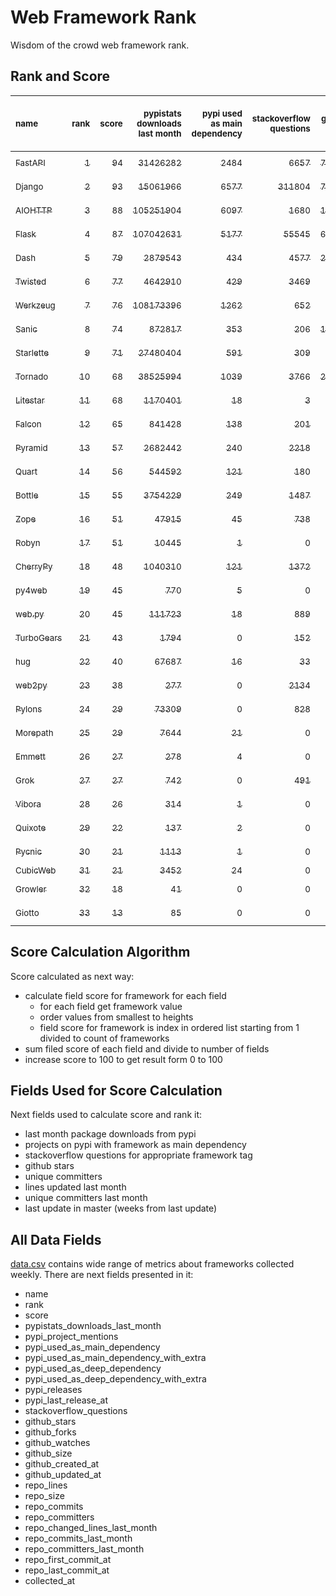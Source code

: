 # Web Framework Rank
Wisdom of the crowd web framework rank.

## Rank and Score
<sub>name</sub> | <sub>rank</sub> | <sub>score</sub> | <sub>pypistats downloads last month</sub> | <sub>pypi used as main dependency</sub> | <sub>stackoverflow questions</sub> | <sub>github stars</sub> | <sub>repo unique committers</sub> | <sub>repo changed lines last month</sub> | <sub>repo unique committers last month</sub> | <sub>repo last commit</sub>
:--- | ---: | ---: | ---: | ---: | ---: | ---: | ---: | ---: | ---: | ---:
[<sub>FastAPI</sub>](https://github.com/tiangolo/fastapi "first commit: 2018-12-05; uses: Starlette") | [<sub>1</sub>](# "▲ +1 last week") | [<sub>94</sub>](# "▲ +0 last week") | [<sub>31426282</sub>](# "  #5 in pypistats downloads last month -3.12% last week") | [<sub>2484</sub>](# "  #4 in pypi used as main dependency +0.65% last week") | [<sub>6657</sub>](# "  #3 in stackoverflow questions +0.23% last week") | [<sub>70226</sub>](# "  #2 in github stars +0.41% last week") | [<sub>631</sub>](# "  #4 in repo unique committers +1.77% last week") | [<sub>28251</sub>](# "  #1 in repo changed lines last month +21.81% last week") | [<sub>39</sub>](# "▲ #1 in repo unique committers last month +77.27% last week") | [<sub>2024-04-06</sub>](# "  #1 in repo last commit 1 week ago")
[<sub>Django</sub>](https://github.com/django/django "first commit: 2005-07-13") | [<sub>2</sub>](# "▼ -1 last week") | [<sub>93</sub>](# "▼ -3 last week") | [<sub>15061966</sub>](# "  #7 in pypistats downloads last month -1.72% last week") | [<sub>6577</sub>](# "  #1 in pypi used as main dependency +0.26% last week") | [<sub>311804</sub>](# "  #1 in stackoverflow questions +0.02% last week") | [<sub>76491</sub>](# "  #1 in github stars +0.15% last week") | [<sub>3061</sub>](# "  #1 in repo unique committers +0.1% last week") | [<sub>2806</sub>](# "▲ #4 in repo changed lines last month -32.98% last week") | [<sub>26</sub>](# "▼ #2 in repo unique committers last month -16.13% last week") | [<sub>2024-04-05</sub>](# "▼ #6 in repo last commit 1 week ago")
[<sub>AIOHTTP</sub>](https://github.com/aio-libs/aiohttp "first commit: 2013-10-01") | [<sub>3</sub>](# "  +0 last week") | [<sub>88</sub>](# "  +0 last week") | [<sub>105251904</sub>](# "▼ #3 in pypistats downloads last month -1.16% last week") | [<sub>6097</sub>](# "  #2 in pypi used as main dependency +0.63% last week") | [<sub>1680</sub>](# "  #9 in stackoverflow questions -0.12% last week") | [<sub>14510</sub>](# "  #7 in github stars +0.19% last week") | [<sub>745</sub>](# "  #3 in repo unique committers +0.13% last week") | [<sub>1853</sub>](# "▲ #5 in repo changed lines last month +187.29% last week") | [<sub>6</sub>](# "  #6 in repo unique committers last month +0.0% last week") | [<sub>2024-04-06</sub>](# "  #1 in repo last commit 1 week ago")
[<sub>Flask</sub>](https://github.com/pallets/flask "first commit: 2010-04-06; uses: Werkzeug") | [<sub>4</sub>](# "▲ +5 last week") | [<sub>87</sub>](# "▲ +17 last week") | [<sub>107042631</sub>](# "▲ #2 in pypistats downloads last month +3.33% last week") | [<sub>5177</sub>](# "  #3 in pypi used as main dependency +0.21% last week") | [<sub>55545</sub>](# "  #2 in stackoverflow questions +0.0% last week") | [<sub>66199</sub>](# "  #3 in github stars +0.1% last week") | [<sub>847</sub>](# "  #2 in repo unique committers +0.12% last week") | [<sub>8</sub>](# "▲ #15 in repo changed lines last month +100% last week") | [<sub>1</sub>](# "▲ #10 in repo unique committers last month +100% last week") | [<sub>2024-04-06</sub>](# "▲ #1 in repo last commit 1 week ago")
[<sub>Dash</sub>](https://github.com/plotly/dash "first commit: 2015-04-10") | [<sub>5</sub>](# "▼ -1 last week") | [<sub>79</sub>](# "▼ -3 last week") | [<sub>2879543</sub>](# "  #10 in pypistats downloads last month -0.5% last week") | [<sub>434</sub>](# "  #8 in pypi used as main dependency +0.93% last week") | [<sub>4577</sub>](# "  #4 in stackoverflow questions +0.09% last week") | [<sub>20399</sub>](# "  #5 in github stars +0.18% last week") | [<sub>181</sub>](# "  #15 in repo unique committers +0.0% last week") | [<sub>1150</sub>](# "▼ #7 in repo changed lines last month -88.45% last week") | [<sub>6</sub>](# "▼ #6 in repo unique committers last month -14.29% last week") | [<sub>2024-04-03</sub>](# "▼ #6 in repo last commit 1 week ago")
[<sub>Twisted</sub>](https://github.com/twisted/twisted "first commit: 2001-07-09") | [<sub>6</sub>](# "▼ -1 last week") | [<sub>77</sub>](# "▼ -2 last week") | [<sub>4642910</sub>](# "  #8 in pypistats downloads last month +0.11% last week") | [<sub>429</sub>](# "  #9 in pypi used as main dependency +0.0% last week") | [<sub>3469</sub>](# "  #6 in stackoverflow questions +0.03% last week") | [<sub>5405</sub>](# "  #15 in github stars +0.11% last week") | [<sub>318</sub>](# "  #9 in repo unique committers +0.0% last week") | [<sub>3892</sub>](# "▲ #3 in repo changed lines last month -8.66% last week") | [<sub>7</sub>](# "  #4 in repo unique committers last month +0.0% last week") | [<sub>2024-03-28</sub>](# "▼ #13 in repo last commit 2 weeks ago")
[<sub>Werkzeug</sub>](https://github.com/pallets/werkzeug "first commit: 2007-05-04; used by: Flask and Quart") | [<sub>7</sub>](# "  +0 last week") | [<sub>76</sub>](# "  +0 last week") | [<sub>108173396</sub>](# "  #1 in pypistats downloads last month -1.78% last week") | [<sub>1262</sub>](# "  #5 in pypi used as main dependency +0.08% last week") | [<sub>652</sub>](# "  #15 in stackoverflow questions +0.46% last week") | [<sub>6528</sub>](# "  #12 in github stars +0.03% last week") | [<sub>501</sub>](# "  #5 in repo unique committers +0.6% last week") | [<sub>112</sub>](# "  #12 in repo changed lines last month +124.0% last week") | [<sub>1</sub>](# "▼ #10 in repo unique committers last month -75.0% last week") | [<sub>2024-04-01</sub>](# "▲ #6 in repo last commit 1 week ago")
[<sub>Sanic</sub>](https://github.com/sanic-org/sanic "first commit: 2016-05-26") | [<sub>8</sub>](# "▲ +2 last week") | [<sub>74</sub>](# "▲ +6 last week") | [<sub>872817</sub>](# "▲ #14 in pypistats downloads last month -3.23% last week") | [<sub>353</sub>](# "  #10 in pypi used as main dependency +0.0% last week") | [<sub>206</sub>](# "  #18 in stackoverflow questions +0.0% last week") | [<sub>17692</sub>](# "  #6 in github stars +0.09% last week") | [<sub>378</sub>](# "  #7 in repo unique committers +1.07% last week") | [<sub>367</sub>](# "▲ #8 in repo changed lines last month +4487.5% last week") | [<sub>7</sub>](# "▲ #4 in repo unique committers last month +600.0% last week") | [<sub>2024-04-05</sub>](# "▼ #6 in repo last commit 1 week ago")
[<sub>Starlette</sub>](https://github.com/encode/starlette "first commit: 2018-06-25; used by: FastAPI") | [<sub>9</sub>](# "▼ -1 last week") | [<sub>71</sub>](# "▼ -3 last week") | [<sub>27480404</sub>](# "  #6 in pypistats downloads last month -1.57% last week") | [<sub>591</sub>](# "  #7 in pypi used as main dependency +0.68% last week") | [<sub>309</sub>](# "  #17 in stackoverflow questions +0.32% last week") | [<sub>9401</sub>](# "▲ #8 in github stars +0.61% last week") | [<sub>276</sub>](# "  #10 in repo unique committers +0.0% last week") | [<sub>27</sub>](# "▼ #14 in repo changed lines last month -50.0% last week") | [<sub>3</sub>](# "▼ #9 in repo unique committers last month -25.0% last week") | [<sub>2024-03-29</sub>](# "▼ #13 in repo last commit 2 weeks ago")
[<sub>Tornado</sub>](https://github.com/tornadoweb/tornado "first commit: 2009-09-09") | [<sub>10</sub>](# "▼ -4 last week") | [<sub>68</sub>](# "▼ -8 last week") | [<sub>38525994</sub>](# "  #4 in pypistats downloads last month -1.48% last week") | [<sub>1039</sub>](# "  #6 in pypi used as main dependency +0.1% last week") | [<sub>3766</sub>](# "  #5 in stackoverflow questions -0.03% last week") | [<sub>21487</sub>](# "  #4 in github stars +0.03% last week") | [<sub>452</sub>](# "  #6 in repo unique committers +0.0% last week") | [<sub>0</sub>](# "▼ #17 in repo changed lines last month -100.0% last week") | [<sub>0</sub>](# "▼ #17 in repo unique committers last month -100.0% last week") | [<sub>2024-03-03</sub>](# "▼ #17 in repo last commit 5 weeks ago")
[<sub>Litestar</sub>](https://github.com/litestar-org/litestar "first commit: 2021-12-06") | [<sub>11</sub>](# "  +0 last week") | [<sub>68</sub>](# "  +0 last week") | [<sub>1170401</sub>](# "  #12 in pypistats downloads last month +7.24% last week") | [<sub>18</sub>](# "  #19 in pypi used as main dependency +0.0% last week") | [<sub>3</sub>](# "  #23 in stackoverflow questions +0.0% last week") | [<sub>4345</sub>](# "  #16 in github stars +0.7% last week") | [<sub>198</sub>](# "  #14 in repo unique committers +1.02% last week") | [<sub>19500</sub>](# "▲ #2 in repo changed lines last month +147.02% last week") | [<sub>24</sub>](# "▼ #3 in repo unique committers last month +4.35% last week") | [<sub>2024-04-06</sub>](# "  #1 in repo last commit 1 week ago")
[<sub>Falcon</sub>](https://github.com/falconry/falcon "first commit: 2012-12-06; used by: hug") | [<sub>12</sub>](# "▲ +1 last week") | [<sub>65</sub>](# "▲ -1 last week") | [<sub>841428</sub>](# "▼ #15 in pypistats downloads last month -10.58% last week") | [<sub>138</sub>](# "  #13 in pypi used as main dependency +1.47% last week") | [<sub>201</sub>](# "  #19 in stackoverflow questions +0.0% last week") | [<sub>9373</sub>](# "▼ #9 in github stars +0.03% last week") | [<sub>209</sub>](# "  #13 in repo unique committers +0.0% last week") | [<sub>263</sub>](# "▼ #10 in repo changed lines last month +152.88% last week") | [<sub>1</sub>](# "  #10 in repo unique committers last month -50.0% last week") | [<sub>2024-04-05</sub>](# "▲ #6 in repo last commit 1 week ago")
[<sub>Pyramid</sub>](https://github.com/Pylons/pyramid "first commit: 2008-07-04; used by: CubicWeb") | [<sub>13</sub>](# "▼ -1 last week") | [<sub>57</sub>](# "▼ -11 last week") | [<sub>2682442</sub>](# "  #11 in pypistats downloads last month -0.56% last week") | [<sub>240</sub>](# "  #12 in pypi used as main dependency +0.0% last week") | [<sub>2218</sub>](# "  #7 in stackoverflow questions +0.0% last week") | [<sub>3897</sub>](# "  #17 in github stars -0.03% last week") | [<sub>367</sub>](# "  #8 in repo unique committers +0.0% last week") | [<sub>0</sub>](# "▼ #17 in repo changed lines last month -100.0% last week") | [<sub>0</sub>](# "▼ #17 in repo unique committers last month -100.0% last week") | [<sub>2024-03-03</sub>](# "▼ #17 in repo last commit 5 weeks ago")
[<sub>Quart</sub>](https://github.com/pallets/quart "first commit: 2017-05-14; uses: Werkzeug") | [<sub>14</sub>](# "▲ +2 last week") | [<sub>56</sub>](# "▲ +4 last week") | [<sub>544592</sub>](# "  #16 in pypistats downloads last month +3.42% last week") | [<sub>121</sub>](# "  #14 in pypi used as main dependency +0.0% last week") | [<sub>180</sub>](# "  #20 in stackoverflow questions -0.55% last week") | [<sub>2590</sub>](# "  #19 in github stars +0.58% last week") | [<sub>104</sub>](# "  #19 in repo unique committers +0.0% last week") | [<sub>84</sub>](# "▲ #13 in repo changed lines last month +4100.0% last week") | [<sub>1</sub>](# "▲ #10 in repo unique committers last month +0.0% last week") | [<sub>2024-04-01</sub>](# "▲ #6 in repo last commit 1 week ago")
[<sub>Bottle</sub>](https://github.com/bottlepy/bottle "first commit: 2009-06-30") | [<sub>15</sub>](# "▼ -1 last week") | [<sub>55</sub>](# "▼ +0 last week") | [<sub>3754229</sub>](# "  #9 in pypistats downloads last month -3.32% last week") | [<sub>249</sub>](# "  #11 in pypi used as main dependency +0.0% last week") | [<sub>1487</sub>](# "  #10 in stackoverflow questions +0.0% last week") | [<sub>8275</sub>](# "  #10 in github stars +0.08% last week") | [<sub>232</sub>](# "  #12 in repo unique committers +0.0% last week") | [<sub>0</sub>](# "▲ #17 in repo changed lines last month +100% last week") | [<sub>0</sub>](# "▲ #17 in repo unique committers last month +100% last week") | [<sub>2024-01-03</sub>](# "  #25 in repo last commit 14 weeks ago")
[<sub>Zope</sub>](https://github.com/zopefoundation/Zope "first commit: 1996-06-17") | [<sub>16</sub>](# "▼ -1 last week") | [<sub>51</sub>](# "▼ -1 last week") | [<sub>47915</sub>](# "  #20 in pypistats downloads last month +3.37% last week") | [<sub>45</sub>](# "  #16 in pypi used as main dependency +0.0% last week") | [<sub>738</sub>](# "  #14 in stackoverflow questions +0.0% last week") | [<sub>344</sub>](# "  #26 in github stars +0.58% last week") | [<sub>177</sub>](# "  #16 in repo unique committers +0.0% last week") | [<sub>6</sub>](# "▼ #16 in repo changed lines last month +0.0% last week") | [<sub>1</sub>](# "▲ #10 in repo unique committers last month +0.0% last week") | [<sub>2024-03-14</sub>](# "▼ #16 in repo last commit 4 weeks ago")
[<sub>Robyn</sub>](https://github.com/sansyrox/robyn "first commit: 2021-05-22") | [<sub>17</sub>](# "  +0 last week") | [<sub>51</sub>](# "  +0 last week") | [<sub>10445</sub>](# "  #21 in pypistats downloads last month +12.54% last week") | [<sub>1</sub>](# "  #25 in pypi used as main dependency +0.0% last week") | [<sub>0</sub>](# "  #24 in stackoverflow questions +100% last week") | [<sub>3491</sub>](# "  #18 in github stars +5.12% last week") | [<sub>62</sub>](# "  #22 in repo unique committers +0.0% last week") | [<sub>1575</sub>](# "▲ #6 in repo changed lines last month +86.17% last week") | [<sub>4</sub>](# "▼ #8 in repo unique committers last month +0.0% last week") | [<sub>2024-04-04</sub>](# "▼ #6 in repo last commit 1 week ago")
[<sub>CherryPy</sub>](https://github.com/cherrypy/cherrypy "first commit: 2004-11-20") | [<sub>18</sub>](# "  +0 last week") | [<sub>48</sub>](# "  +0 last week") | [<sub>1040310</sub>](# "  #13 in pypistats downloads last month -2.02% last week") | [<sub>121</sub>](# "  #14 in pypi used as main dependency +0.0% last week") | [<sub>1372</sub>](# "  #11 in stackoverflow questions +0.0% last week") | [<sub>1780</sub>](# "  #21 in github stars +0.11% last week") | [<sub>151</sub>](# "  #17 in repo unique committers +0.0% last week") | [<sub>0</sub>](# "▲ #17 in repo changed lines last month +100% last week") | [<sub>0</sub>](# "▲ #17 in repo unique committers last month +100% last week") | [<sub>2024-02-25</sub>](# "▼ #19 in repo last commit 6 weeks ago")
[<sub>py4web</sub>](https://github.com/web2py/py4web "first commit: 2019-03-25") | [<sub>19</sub>](# "▲ +8 last week") | [<sub>45</sub>](# "▲ +18 last week") | [<sub>770</sub>](# "  #26 in pypistats downloads last month +3.49% last week") | [<sub>5</sub>](# "  #22 in pypi used as main dependency +0.0% last week") | [<sub>0</sub>](# "  #24 in stackoverflow questions +100% last week") | [<sub>219</sub>](# "  #28 in github stars +0.0% last week") | [<sub>72</sub>](# "  #21 in repo unique committers +0.0% last week") | [<sub>134</sub>](# "▲ #11 in repo changed lines last month +100% last week") | [<sub>1</sub>](# "▲ #10 in repo unique committers last month +100% last week") | [<sub>2024-04-06</sub>](# "▲ #1 in repo last commit 1 week ago")
[<sub>web.py</sub>](https://github.com/webpy/webpy "first commit: 1970-01-01") | [<sub>20</sub>](# "  +0 last week") | [<sub>45</sub>](# "  +0 last week") | [<sub>111723</sub>](# "  #17 in pypistats downloads last month -9.96% last week") | [<sub>18</sub>](# "  #19 in pypi used as main dependency +0.0% last week") | [<sub>889</sub>](# "  #12 in stackoverflow questions +0.0% last week") | [<sub>5868</sub>](# "  #13 in github stars +0.03% last week") | [<sub>96</sub>](# "  #20 in repo unique committers +0.0% last week") | [<sub>0</sub>](# "▲ #17 in repo changed lines last month +100% last week") | [<sub>0</sub>](# "▲ #17 in repo unique committers last month +100% last week") | [<sub>2024-02-21</sub>](# "▼ #22 in repo last commit 7 weeks ago")
[<sub>TurboGears</sub>](https://github.com/TurboGears/tg2 "first commit: 2007-06-27") | [<sub>21</sub>](# "▼ -2 last week") | [<sub>43</sub>](# "▼ -3 last week") | [<sub>1794</sub>](# "  #24 in pypistats downloads last month +2.81% last week") | [<sub>0</sub>](# "  #28 in pypi used as main dependency +100% last week") | [<sub>152</sub>](# "  #21 in stackoverflow questions +0.0% last week") | [<sub>797</sub>](# "  #23 in github stars +0.0% last week") | [<sub>38</sub>](# "  #24 in repo unique committers +0.0% last week") | [<sub>295</sub>](# "▼ #9 in repo changed lines last month -76.07% last week") | [<sub>1</sub>](# "▲ #10 in repo unique committers last month +0.0% last week") | [<sub>2024-03-25</sub>](# "▼ #13 in repo last commit 2 weeks ago")
[<sub>hug</sub>](https://github.com/hugapi/hug "first commit: 2015-07-17; uses: Falcon") | [<sub>22</sub>](# "▼ -1 last week") | [<sub>40</sub>](# "▼ +1 last week") | [<sub>67687</sub>](# "  #19 in pypistats downloads last month -2.23% last week") | [<sub>16</sub>](# "  #21 in pypi used as main dependency +0.0% last week") | [<sub>33</sub>](# "  #22 in stackoverflow questions +0.0% last week") | [<sub>6817</sub>](# "  #11 in github stars +0.03% last week") | [<sub>125</sub>](# "  #18 in repo unique committers +0.0% last week") | [<sub>0</sub>](# "▲ #17 in repo changed lines last month +100% last week") | [<sub>0</sub>](# "▲ #17 in repo unique committers last month +100% last week") | [<sub>2023-06-30</sub>](# "  #26 in repo last commit 41 weeks ago")
[<sub>web2py</sub>](https://github.com/web2py/web2py "first commit: 2011-11-23") | [<sub>23</sub>](# "▼ -1 last week") | [<sub>38</sub>](# "▼ +1 last week") | [<sub>277</sub>](# "  #30 in pypistats downloads last month -10.93% last week") | [<sub>0</sub>](# "  #28 in pypi used as main dependency +100% last week") | [<sub>2134</sub>](# "  #8 in stackoverflow questions +0.0% last week") | [<sub>2075</sub>](# "  #20 in github stars +0.05% last week") | [<sub>276</sub>](# "  #10 in repo unique committers +0.0% last week") | [<sub>0</sub>](# "▲ #17 in repo changed lines last month +100% last week") | [<sub>0</sub>](# "▲ #17 in repo unique committers last month +100% last week") | [<sub>2024-01-16</sub>](# "  #24 in repo last commit 12 weeks ago")
[<sub>Pylons</sub>](https://github.com/Pylons/pylons "first commit: 2006-02-18") | [<sub>24</sub>](# "  +0 last week") | [<sub>29</sub>](# "  +0 last week") | [<sub>73309</sub>](# "  #18 in pypistats downloads last month +2.34% last week") | [<sub>0</sub>](# "  #28 in pypi used as main dependency +100% last week") | [<sub>828</sub>](# "  #13 in stackoverflow questions +0.0% last week") | [<sub>231</sub>](# "  #27 in github stars +0.0% last week") | [<sub>36</sub>](# "  #25 in repo unique committers +0.0% last week") | [<sub>0</sub>](# "▲ #17 in repo changed lines last month +100% last week") | [<sub>0</sub>](# "▲ #17 in repo unique committers last month +100% last week") | [<sub>2018-01-12</sub>](# "  #31 in repo last commit 326 weeks ago")
[<sub>Morepath</sub>](https://github.com/morepath/morepath "first commit: 2013-07-17") | [<sub>25</sub>](# "  +0 last week") | [<sub>29</sub>](# "  +1 last week") | [<sub>7644</sub>](# "  #22 in pypistats downloads last month -6.13% last week") | [<sub>21</sub>](# "  #18 in pypi used as main dependency +0.0% last week") | [<sub>0</sub>](# "  #24 in stackoverflow questions +100% last week") | [<sub>396</sub>](# "  #25 in github stars +0.0% last week") | [<sub>28</sub>](# "  #26 in repo unique committers +0.0% last week") | [<sub>0</sub>](# "▲ #17 in repo changed lines last month +100% last week") | [<sub>0</sub>](# "▲ #17 in repo unique committers last month +100% last week") | [<sub>2022-05-29</sub>](# "  #27 in repo last commit 97 weeks ago")
[<sub>Emmett</sub>](https://github.com/emmett-framework/emmett "first commit: 2014-10-22") | [<sub>26</sub>](# "  +0 last week") | [<sub>27</sub>](# "  -1 last week") | [<sub>278</sub>](# "▼ #29 in pypistats downloads last month -27.98% last week") | [<sub>4</sub>](# "  #23 in pypi used as main dependency +0.0% last week") | [<sub>0</sub>](# "  #24 in stackoverflow questions +100% last week") | [<sub>947</sub>](# "  #22 in github stars +0.21% last week") | [<sub>26</sub>](# "  #28 in repo unique committers +0.0% last week") | [<sub>0</sub>](# "▲ #17 in repo changed lines last month +100% last week") | [<sub>0</sub>](# "▲ #17 in repo unique committers last month +100% last week") | [<sub>2024-02-27</sub>](# "▼ #19 in repo last commit 6 weeks ago")
[<sub>Grok</sub>](https://github.com/zopefoundation/grok "first commit: 2006-10-14") | [<sub>27</sub>](# "▲ +1 last week") | [<sub>27</sub>](# "▲ +0 last week") | [<sub>742</sub>](# "  #27 in pypistats downloads last month +2.49% last week") | [<sub>0</sub>](# "  #28 in pypi used as main dependency +100% last week") | [<sub>491</sub>](# "  #16 in stackoverflow questions +0.0% last week") | [<sub>25</sub>](# "  #32 in github stars +0.0% last week") | [<sub>45</sub>](# "  #23 in repo unique committers +0.0% last week") | [<sub>0</sub>](# "▲ #17 in repo changed lines last month +100% last week") | [<sub>0</sub>](# "▲ #17 in repo unique committers last month +100% last week") | [<sub>2024-02-21</sub>](# "▼ #22 in repo last commit 7 weeks ago")
[<sub>Vibora</sub>](https://github.com/vibora-io/vibora "first commit: 2018-06-13") | [<sub>28</sub>](# "▲ +1 last week") | [<sub>26</sub>](# "▲ +1 last week") | [<sub>314</sub>](# "▲ #28 in pypistats downloads last month -3.68% last week") | [<sub>1</sub>](# "  #25 in pypi used as main dependency +0.0% last week") | [<sub>0</sub>](# "  #24 in stackoverflow questions +100% last week") | [<sub>5684</sub>](# "  #14 in github stars +0.0% last week") | [<sub>27</sub>](# "  #27 in repo unique committers +0.0% last week") | [<sub>0</sub>](# "▲ #17 in repo changed lines last month +100% last week") | [<sub>0</sub>](# "▲ #17 in repo unique committers last month +100% last week") | [<sub>2019-02-11</sub>](# "  #30 in repo last commit 269 weeks ago")
[<sub>Quixote</sub>](https://github.com/nascheme/quixote "first commit: 2006-03-16") | [<sub>29</sub>](# "▼ -6 last week") | [<sub>22</sub>](# "▼ -10 last week") | [<sub>137</sub>](# "  #31 in pypistats downloads last month -3.52% last week") | [<sub>2</sub>](# "  #24 in pypi used as main dependency +0.0% last week") | [<sub>0</sub>](# "  #24 in stackoverflow questions +100% last week") | [<sub>82</sub>](# "  #30 in github stars +0.0% last week") | [<sub>6</sub>](# "  #30 in repo unique committers +0.0% last week") | [<sub>0</sub>](# "▼ #17 in repo changed lines last month -100.0% last week") | [<sub>0</sub>](# "▼ #17 in repo unique committers last month -100.0% last week") | [<sub>2024-03-01</sub>](# "▼ #19 in repo last commit 6 weeks ago")
[<sub>Pycnic</sub>](https://github.com/nullism/pycnic "first commit: 2015-11-04") | [<sub>30</sub>](# "  +0 last week") | [<sub>21</sub>](# "  +0 last week") | [<sub>1113</sub>](# "  #25 in pypistats downloads last month +5.3% last week") | [<sub>1</sub>](# "  #25 in pypi used as main dependency +0.0% last week") | [<sub>0</sub>](# "  #24 in stackoverflow questions +100% last week") | [<sub>159</sub>](# "  #29 in github stars +0.0% last week") | [<sub>11</sub>](# "  #29 in repo unique committers +0.0% last week") | [<sub>0</sub>](# "▲ #17 in repo changed lines last month +100% last week") | [<sub>0</sub>](# "▲ #17 in repo unique committers last month +100% last week") | [<sub>2022-04-05</sub>](# "  #28 in repo last commit 105 weeks ago")
[<sub>CubicWeb</sub>](https://forge.extranet.logilab.fr/cubicweb/cubicweb "uses: Pyramid") | [<sub>31</sub>](# "  +0 last week") | [<sub>21</sub>](# "  +1 last week") | [<sub>3452</sub>](# "  #23 in pypistats downloads last month -12.5% last week") | [<sub>24</sub>](# "  #17 in pypi used as main dependency +0.0% last week") | [<sub>0</sub>](# "  #24 in stackoverflow questions +100% last week") | [<sub>0</sub>](# "  #33 in github stars +100% last week") | [<sub>0</sub>](# "  #33 in repo unique committers +100% last week") | [<sub>0</sub>](# "▲ #17 in repo changed lines last month +100% last week") | [<sub>0</sub>](# "▲ #17 in repo unique committers last month +100% last week") | [<sub></sub>](# "  #32 in repo last commit")
[<sub>Growler</sub>](https://github.com/pyGrowler/Growler "first commit: 2014-08-17") | [<sub>32</sub>](# "  +0 last week") | [<sub>18</sub>](# "  +1 last week") | [<sub>41</sub>](# "  #33 in pypistats downloads last month -16.33% last week") | [<sub>0</sub>](# "  #28 in pypi used as main dependency +100% last week") | [<sub>0</sub>](# "  #24 in stackoverflow questions +100% last week") | [<sub>688</sub>](# "  #24 in github stars +0.0% last week") | [<sub>6</sub>](# "  #30 in repo unique committers +0.0% last week") | [<sub>0</sub>](# "▲ #17 in repo changed lines last month +100% last week") | [<sub>0</sub>](# "▲ #17 in repo unique committers last month +100% last week") | [<sub>2020-03-08</sub>](# "  #29 in repo last commit 213 weeks ago")
[<sub>Giotto</sub>](https://github.com/priestc/giotto "first commit: 2012-02-26") | [<sub>33</sub>](# "  +0 last week") | [<sub>13</sub>](# "  +0 last week") | [<sub>85</sub>](# "  #32 in pypistats downloads last month -3.41% last week") | [<sub>0</sub>](# "  #28 in pypi used as main dependency +100% last week") | [<sub>0</sub>](# "  #24 in stackoverflow questions +100% last week") | [<sub>59</sub>](# "  #31 in github stars +0.0% last week") | [<sub>3</sub>](# "  #32 in repo unique committers +0.0% last week") | [<sub>0</sub>](# "▲ #17 in repo changed lines last month +100% last week") | [<sub>0</sub>](# "▲ #17 in repo unique committers last month +100% last week") | [<sub>2013-10-07</sub>](# "  #32 in repo last commit 548 weeks ago")

## Score Calculation Algorithm
Score calculated as next way:
- calculate field score for framework for each field
  - for each field get framework value
  - order values from smallest to heights
  - field score for framework is index in ordered list starting from 1 divided to count of frameworks
- sum filed score of each field and divide to number of fields
- increase score to 100 to get result form 0 to 100

## Fields Used for Score Calculation
Next fields used to calculate score and rank it:
- last month package downloads from pypi
- projects on pypi with framework as main dependency
- stackoverflow questions for appropriate framework tag
- github stars
- unique committers
- lines updated last month
- unique committers last month
- last update in master (weeks from last update)

## All Data Fields
[data.csv](data.csv) contains wide range of metrics about frameworks collected weekly.
There are next fields presented in it: 

- name
- rank
- score
- pypistats_downloads_last_month
- pypi_project_mentions
- pypi_used_as_main_dependency
- pypi_used_as_main_dependency_with_extra
- pypi_used_as_deep_dependency
- pypi_used_as_deep_dependency_with_extra
- pypi_releases
- pypi_last_release_at
- stackoverflow_questions
- github_stars
- github_forks
- github_watches
- github_size
- github_created_at
- github_updated_at
- repo_lines
- repo_size
- repo_commits
- repo_committers
- repo_changed_lines_last_month
- repo_commits_last_month
- repo_committers_last_month
- repo_first_commit_at
- repo_last_commit_at
- collected_at

